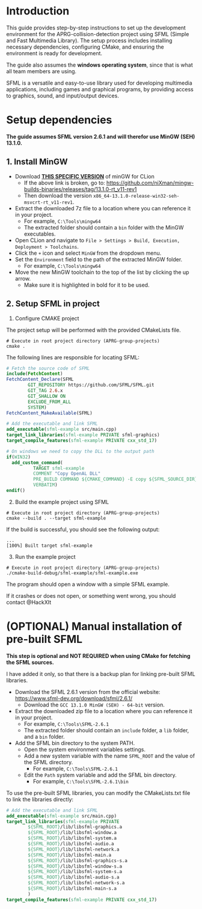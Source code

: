 ﻿# Introduction

This guide provides step-by-step instructions to set up the development environment for the APRG-collision-detection project using SFML (Simple and Fast Multimedia Library).
The setup process includes installing necessary dependencies, configuring CMake, and ensuring the environment is ready for development.

The guide also assumes the **windows operating system**, since that is what all team members are using.

SFML is a versatile and easy-to-use library used for developing multimedia applications, including games and graphical programs, by providing access to graphics, sound, and input/output devices.

# Setup dependencies

**The guide assumes SFML version 2.6.1 and will therefor use MinGW (SEH) 13.1.0.**

## 1. Install MinGW

- Download [**THIS SPECIFIC VERSION**](https://github.com/niXman/mingw-builds-binaries/releases/download/13.1.0-rt_v11-rev1/x86_64-13.1.0-release-win32-seh-msvcrt-rt_v11-rev1.7z) of minGW for CLion
  - If the above link is broken, go to: https://github.com/niXman/mingw-builds-binaries/releases/tag/13.1.0-rt_v11-rev1
  - Then download the version `x86_64-13.1.0-release-win32-seh-msvcrt-rt_v11-rev1`.
- Extract the downloaded 7z file to a location where you can reference it in your project.
  - For example, `C:\Tools\mingw64`
  - The extracted folder should contain a `bin` folder with the MinGW executables.
- Open CLion and navigate to `File > Settings > Build, Execution, Deployment > Toolchains`.
- Click the `+` icon and select `MinGW` from the dropdown menu.
- Set the `Environment` field to the path of the extracted MinGW folder.
  - For example, `C:\Tools\mingw64`
- Move the new MinGW toolchain to the top of the list by clicking the up arrow.
  - Make sure it is highlighted in bold for it to be used.

## 2. Setup SFML in project

1. Configure CMAKE project

The project setup will be performed with the provided CMakeLists file.

```shell
# Execute in root project directory (APRG-group-projects)
cmake .
```

The following lines are responsible for locating SFML:

```cmake
# Fetch the source code of SFML
include(FetchContent)
FetchContent_Declare(SFML
        GIT_REPOSITORY https://github.com/SFML/SFML.git
        GIT_TAG 2.6.x
        GIT_SHALLOW ON
        EXCLUDE_FROM_ALL
        SYSTEM)
FetchContent_MakeAvailable(SFML)

# Add the executable and link SFML
add_executable(sfml-example src/main.cpp)
target_link_libraries(sfml-example PRIVATE sfml-graphics)
target_compile_features(sfml-example PRIVATE cxx_std_17)

# On windows we need to copy the DLL to the output path
if(WIN32)
  add_custom_command(
          TARGET sfml-example
          COMMENT "Copy OpenAL DLL"
          PRE_BUILD COMMAND ${CMAKE_COMMAND} -E copy ${SFML_SOURCE_DIR}/extlibs/bin/$<IF:$<EQUAL:${CMAKE_SIZEOF_VOID_P},8>,x64,x86>/openal32.dll $<TARGET_FILE_DIR:sfml-example>
          VERBATIM)
endif()
```

2. Build the example project using SFML

```shell
# Execute in root project directory (APRG-group-projects)
cmake --build . --target sfml-example
```

If the build is successful, you should see the following output:

```shell
...
[100%] Built target sfml-example
```

3. Run the example project

```shell
# Execute in root project directory (APRG-group-projects)
./cmake-build-debug/sfml-example/sfml-example.exe
```

The program should open a window with a simple SFML example.

If it crashes or does not open, or something went wrong, you should contact @HackXIt

# (OPTIONAL) Manual installation of pre-built SFML

**This step is optional and NOT REQUIRED when using CMake for fetching the SFML sources.**

I have added it only, so that there is a backup plan for linking pre-built SFML libraries.

- Download the SFML 2.6.1 version from the official website: https://www.sfml-dev.org/download/sfml/2.6.1/
  - Download the `GCC 13.1.0 MinGW (SEH) - 64-bit` version.
- Extract the downloaded zip file to a location where you can reference it in your project.
  - For example, `C:\Tools\SFML-2.6.1`
  - The extracted folder should contain an `include` folder, a `lib` folder, and a `bin` folder.
- Add the SFML bin directory to the system PATH.
  - Open the system environment variables settings.
  - Add a new system variable with the name `SFML_ROOT` and the value of the SFML directory.
    - For example, `C:\Tools\SFML-2.6.1`
  - Edit the `Path` system variable and add the SFML bin directory.
    - For example, `C:\Tools\SFML-2.6.1\bin` 

To use the pre-built SFML libraries, you can modify the CMakeLists.txt file to link the libraries directly:

```cmake
# Add the executable and link SFML
add_executable(sfml-example src/main.cpp)
target_link_libraries(sfml-example PRIVATE
        ${SFML_ROOT}/lib/libsfml-graphics.a
        ${SFML_ROOT}/lib/libsfml-window.a
        ${SFML_ROOT}/lib/libsfml-system.a
        ${SFML_ROOT}/lib/libsfml-audio.a
        ${SFML_ROOT}/lib/libsfml-network.a
        ${SFML_ROOT}/lib/libsfml-main.a
        ${SFML_ROOT}/lib/libsfml-graphics-s.a
        ${SFML_ROOT}/lib/libsfml-window-s.a
        ${SFML_ROOT}/lib/libsfml-system-s.a
        ${SFML_ROOT}/lib/libsfml-audio-s.a
        ${SFML_ROOT}/lib/libsfml-network-s.a
        ${SFML_ROOT}/lib/libsfml-main-s.a
        )
target_compile_features(sfml-example PRIVATE cxx_std_17)
```